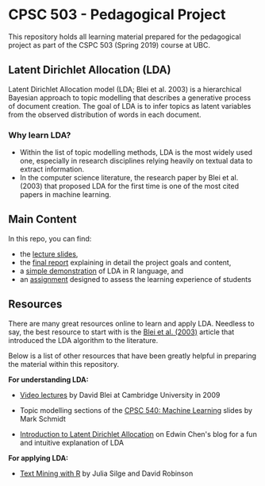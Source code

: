 # CPSC 503 - Pedagogical Project

This repository holds all learning material prepared for the pedagogical project as part of the CSPC 503 (Spring 2019) course at UBC.

## Latent Dirichlet Allocation (LDA)

Latent Dirichlet Allocation model (LDA; Blei et al. 2003) is a hierarchical Bayesian approach to topic modelling that describes a generative process of document creation. The goal of LDA is to infer topics as latent variables from the observed distribution of words in each document.

### Why learn LDA?

- Within the list of topic modelling methods, LDA is the most widely used one, especially in research disciplines relying heavily on textual data to extract information.
- In the computer science literature, the research paper by Blei et al. (2003) that proposed LDA for the first time is one of the most cited papers in machine learning. 

## Main Content

In this repo, you can find:

- the [lecture slides](),
- the [final report]() explaining in detail the project goals and content,
- a [simple demonstration]() of LDA in R language, and
- an [assignment]() designed to assess the learning experience of students

## Resources

There are many great resources online to learn and apply LDA. Needless to say, the best resource to start with is the [Blei et al. (2003)](http://www.jmlr.org/papers/volume3/blei03a/blei03a.pdf) article that introduced the LDA algorithm to the literature. 

Below is a list of other resources that have been greatly helpful in preparing the material within this repository.

**For understanding LDA:**

- [Video lectures](http://videolectures.net/mlss09uk_blei_tm/) by David Blei at Cambridge University in 2009

- Topic modelling sections of the [CPSC 540: Machine Learning](https://www.cs.ubc.ca/~schmidtm/Courses/540-W18/L33.pdf) slides by Mark Schmidt

- [Introduction to Latent Dirichlet Allocation](http://blog.echen.me/2011/08/22/introduction-to-latent-dirichlet-allocation/) on Edwin Chen's blog for a fun and intuitive explanation of LDA

**For applying LDA:**

- [Text Mining with R](https://www.tidytextmining.com/index.html) by Julia Silge and David Robinson

